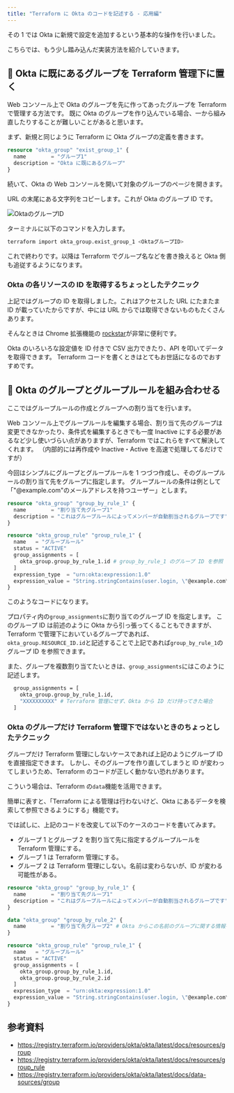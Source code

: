 ```yaml
---
title: "Terraform に Okta のコードを記述する - 応用編"
---
```


その 1 では Okta に新規で設定を追加するという基本的な操作を行いました。

こちらでは、もう少し踏み込んだ実装方法を紹介していきます。

## 🔨 Okta に既にあるグループを Terraform 管理下に置く

Web コンソール上で Okta のグループを先に作ってあったグループを Terraform で管理する方法です。
既に Okta のグループを作り込んでいる場合、一から組み直したりすることが難しいことがあると思います。

まず、新規と同じように Terraform に Okta グループの定義を書きます。

```bash:./group.tf
resource "okta_group" "exist_group_1" {
  name        = "グループ1"
  description = "Okta に既にあるグループ"
}
```

続いて、Okta の Web コンソールを開いて対象のグループのページを開きます。

URL の末尾にある文字列をコピーします。これが Okta のグループ ID です。

![OktaのグループID](https://storage.googleapis.com/zenn-user-upload/392906cb30835fb3cc9fbe2e.png)

ターミナルに以下のコマンドを入力します。

```bash
terraform import okta_group.exist_group_1 <OktaグループID>
```

これで終わりです。以降は Terraform でグループ名などを書き換えると Okta 側も追従するようになります。

### Okta の各リソースの ID を取得するちょっとしたテクニック

上記ではグループの ID を取得しました。これはアクセスした URL にたまたま ID が載っていたからですが、中には URL からでは取得できないものもたくさんあります。

そんなときは Chrome 拡張機能の [rockstar](https://chrome.google.com/webstore/detail/rockstar/chjepkekmhealpjipcggnfepkkfeimbd)が非常に便利です。

Okta のいろいろな設定値を ID 付きで CSV 出力できたり、API を叩いてデータを取得できます。
Terraform コードを書くときはとてもお世話になるのでおすすめです。

## 🔨 Okta のグループとグループルールを組み合わせる

ここではグループルールの作成とグループへの割り当てを行います。

Web コンソール上でグループルールを編集する場合、割り当て先のグループは変更できなかったり、条件式を編集するときでも一度 Inactive にする必要があるなど少し使いづらい点がありますが、Terraform ではこれらをすべて解決してくれます。
（内部的には再作成や Inactive・Active を高速で処理してるだけですが）

今回はシンプルにグループとグループルールを 1 つづつ作成し、そのグループルールの割り当て先をグループに指定します。
グループルールの条件は例として「"@example.com"のメールアドレスを持つユーザー」とします。

```bash:./group.tf
resource "okta_group" "group_by_rule_1" {
  name        = "割り当て先グループ1"
  description = "これはグループルールによってメンバーが自動割当されるグループです"
}

resource "okta_group_rule" "group_rule_1" {
  name   = "グループルール"
  status = "ACTIVE"
  group_assignments = [
    okta_group.group_by_rule_1.id # group_by_rule_1 のグループ ID を参照
  ]
  expression_type  = "urn:okta:expression:1.0"
  expression_value = "String.stringContains(user.login, \"@example.com\")" # 条件式を記述します。条件式内の " はバックスラッシュでエスケープが必要です。
}
```

このようなコードになります。

プロパティ内の`group_assignments`に割り当てのグループ ID を指定します。
このグループ ID は前述のように Okta から引っ張ってくることもできますが、Terraform で管理下においているグループであれば、`okta_group.RESOURCE_ID.id`と記述することで上記であれば`group_by_rule_1`のグループ ID を参照できます。

また、グループを複数割り当てたいときは、`group_assignments`にはこのように記述します。

```bash
  group_assignments = [
    okta_group.group_by_rule_1.id,
    "XXXXXXXXXX" # Terraform 管理にせず、Okta から ID だけ持ってきた場合
  ]
```

### Okta のグループだけ Terraform 管理下ではないときのちょっとしたテクニック

グループだけ Terraform 管理にしないケースであれば上記のようにグループ ID を直接指定できます。
しかし、そのグループを作り直してしまうと ID が変わってしまいうため、Terraform のコードが正しく動かない恐れがあります。

こういう場合は、Terraform の`data`機能を活用できます。

簡単に表すと、「Terraform による管理は行わないけど、Okta にあるデータを検索して参照できるようにする」機能です。

では試しに、上記のコードを改変して以下のケースのコードを書いてみます。

- グループ 1 とグループ 2 を割り当て先に指定するグループルールを Terraform 管理にする。
- グループ 1 は Terraform 管理にする。
- グループ 2 は Terraform 管理にしない。名前は変わらないが、ID が変わる可能性がある。

```bash:./group.tf
resource "okta_group" "group_by_rule_1" {
  name        = "割り当て先グループ1"
  description = "これはグループルールによってメンバーが自動割当されるグループです"
}

data "okta_group" "group_by_rule_2" {
  name        = "割り当て先グループ2" # Okta からこの名前のグループに関する情報を取得する
}

resource "okta_group_rule" "group_rule_1" {
  name   = "グループルール"
  status = "ACTIVE"
  group_assignments = [
    okta_group.group_by_rule_1.id,
    okta_group.group_by_rule_2.id
  ]
  expression_type  = "urn:okta:expression:1.0"
  expression_value = "String.stringContains(user.login, \"@example.com\")" # 条件式を記述します。条件式内の " はバックスラッシュでエスケープが必要です。
}
```

## 参考資料

- <https://registry.terraform.io/providers/okta/okta/latest/docs/resources/group>
- <https://registry.terraform.io/providers/okta/okta/latest/docs/resources/group_rule>
- <https://registry.terraform.io/providers/okta/okta/latest/docs/data-sources/group>
